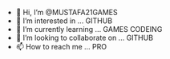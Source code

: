 - 👋 Hi, I’m @MUSTAFA21GAMES
- 👀 I’m interested in ... GITHUB
- 🌱 I’m currently learning ... GAMES CODEING
- 💞️ I’m looking to collaborate on ... GITHUB
- 📫 How to reach me ... PRO

<!---
MUSTAFA21GAMES/MUSTAFA21GAMES is a ✨ special ✨ repository because its `README.md` (this file) appears on your GitHub profile.
You can click the Preview link to take a look at your changes.
--->

